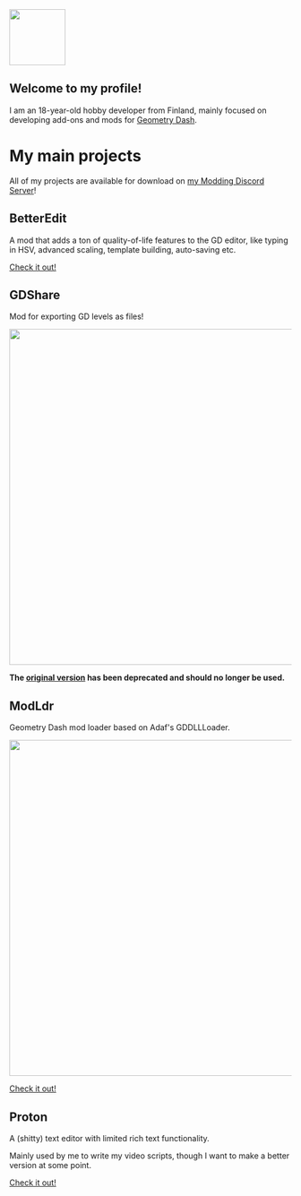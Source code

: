 <img src="https://media.discordapp.net/attachments/660797754271989760/850821520972578846/logo-imp.jpg?width=701&height=701" width="100"/>

## Welcome to my profile!

I am an 18-year-old hobby developer from Finland, mainly focused on developing add-ons and mods for [Geometry Dash](https://store.steampowered.com/app/322170/Geometry_Dash/).

# My main projects

All of my projects are available for download on [my Modding Discord Server](https://discord.gg/K9Kuh3hzTC)!

## BetterEdit

A mod that adds a ton of quality-of-life features to the GD editor, like typing in HSV, advanced scaling, template building, auto-saving etc.

[Check it out!](https://github.com/HJfod/BetterEdit)

## GDShare

Mod for exporting GD levels as files!

<img src="https://media.discordapp.net/attachments/822517360706453554/832705873041948743/unknown.png?width=1245&height=701" width="600">

**The [original version](https://github.com/HJfod/gdshare) has been deprecated and should no longer be used.**

## ModLdr

Geometry Dash mod loader based on Adaf's GDDLLLoader.

<img src="https://media.discordapp.net/attachments/651480005536383009/817022619781955586/unknown.png" width="600">

[Check it out!](https://github.com/HJfod/ModLdr/tree/dev)

## Proton

A (shitty) text editor with limited rich text functionality.

Mainly used by me to write my video scripts, though I want to make a better version at some point.

[Check it out!](https://github.com/HJfod/proton-texteditor)
